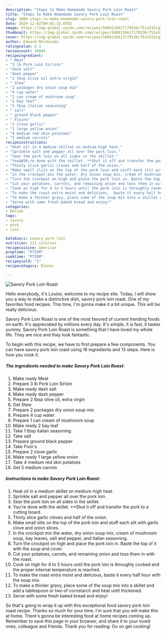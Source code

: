 ```yaml
---
description: "Steps to Make Homemade Savory Pork Loin Roast"
title: "Steps to Make Homemade Savory Pork Loin Roast"
slug: 1089-steps-to-make-homemade-savory-pork-loin-roast
date: 2020-12-02T09:01:13.070Z
image: https://img-global.cpcdn.com/recipes/5089116617179136/751x532cq70/savory-pork-loin-roast-recipe-main-photo.jpg
thumbnail: https://img-global.cpcdn.com/recipes/5089116617179136/751x532cq70/savory-pork-loin-roast-recipe-main-photo.jpg
cover: https://img-global.cpcdn.com/recipes/5089116617179136/751x532cq70/savory-pork-loin-roast-recipe-main-photo.jpg
author: Edward Maldonado
ratingvalue: 4.3
reviewcount: 36044
recipeingredient:
- " Meat"
- "3 lb Pork Loin Sirloin"
- "dash salt"
- "dash pepper"
- "2 tbsp olive oil extra virgin"
- " Stew"
- "2 packages dry onion soup mix"
- "4 cup water"
- "1 can cream of mushroom soup"
- "2 bay leaf"
- "1 tbsp italian seasoning"
- " salt"
- " ground black pepper"
- " Fixins"
- "2 clove garlic"
- "1 large yellow onion"
- "4 medium red skin potatoes"
- "5 medium carrots"
recipeinstructions:
- "Heat oil in a medium skillet on medium-high heat."
- "Sprinkle salt and pepper all over the pork loin."
- "Sear the pork loin on all sides in the skillet."
- "You&#39;re done with the skillet. **Shut it off and transfer the pork to a cutting board."
- "Thinly slice garlic cloves and half of the onion."
- "Make small slits on the top of the pork loin and stuff each slit with garlic clove and onion slices."
- "In the crockpot mix the water, dry onion soup mix, cream of mushroom soup, bay leaves,  salt and pepper, and italian seasoning."
- "Turn the crockpot on high and place the pork loin in. Baste the top of it with the soup and cover."
- "Cut your potatoes, carrots, and remaining onion and toss them in with the roast."
- "Cook on high for 4 to 5 hours until the pork loin is throughly cooked and the proper internal temperature is reached."
- "To make the roast extra moist and delicious,  baste it every half hour with the soup mix."
- "To make a thicker gravy, place some of the soup mix into a skillet and add a tablespoon or two of cornstarch and heat until thickened."
- "Serve with some fresh baked bread and enjoy!"
categories:
- Recipe
tags:
- savory
- pork
- loin

katakunci: savory pork loin 
nutrition: 111 calories
recipecuisine: American
preptime: "PT35M"
cooktime: "PT35M"
recipeyield: "1"
recipecategory: Dinner

---
```



![Savory Pork Loin Roast](https://img-global.cpcdn.com/recipes/5089116617179136/751x532cq70/savory-pork-loin-roast-recipe-main-photo.jpg)

Hello everybody, it's Louise, welcome to my recipe site. Today, I will show you a way to make a distinctive dish, savory pork loin roast. One of my favorites food recipes. This time, I'm gonna make it a bit unique. This will be really delicious.

Savory Pork Loin Roast is one of the most favored of current trending foods on earth. It's appreciated by millions every day. It's simple, it is fast, it tastes yummy. Savory Pork Loin Roast is something that I have loved my whole life. They are nice and they look fantastic.




To begin with this recipe, we have to first prepare a few components. You can have savory pork loin roast using 18 ingredients and 13 steps. Here is how you cook it.

<!--inarticleads1-->

##### The ingredients needed to make Savory Pork Loin Roast:

1. Make ready  Meat
1. Prepare 3 lb Pork Loin Sirloin
1. Make ready dash salt
1. Make ready dash pepper
1. Prepare 2 tbsp olive oil, extra virgin
1. Get  Stew
1. Prepare 2 packages dry onion soup mix
1. Prepare 4 cup water
1. Prepare 1 can cream of mushroom soup
1. Make ready 2 bay leaf
1. Take 1 tbsp italian seasoning
1. Take  salt
1. Prepare  ground black pepper
1. Take  Fixin&#39;s
1. Prepare 2 clove garlic
1. Make ready 1 large yellow onion
1. Take 4 medium red skin potatoes
1. Get 5 medium carrots




<!--inarticleads2-->

##### Instructions to make Savory Pork Loin Roast:

1. Heat oil in a medium skillet on medium-high heat.
1. Sprinkle salt and pepper all over the pork loin.
1. Sear the pork loin on all sides in the skillet.
1. You&#39;re done with the skillet. **Shut it off and transfer the pork to a cutting board.
1. Thinly slice garlic cloves and half of the onion.
1. Make small slits on the top of the pork loin and stuff each slit with garlic clove and onion slices.
1. In the crockpot mix the water, dry onion soup mix, cream of mushroom soup, bay leaves,  salt and pepper, and italian seasoning.
1. Turn the crockpot on high and place the pork loin in. Baste the top of it with the soup and cover.
1. Cut your potatoes, carrots, and remaining onion and toss them in with the roast.
1. Cook on high for 4 to 5 hours until the pork loin is throughly cooked and the proper internal temperature is reached.
1. To make the roast extra moist and delicious,  baste it every half hour with the soup mix.
1. To make a thicker gravy, place some of the soup mix into a skillet and add a tablespoon or two of cornstarch and heat until thickened.
1. Serve with some fresh baked bread and enjoy!




So that's going to wrap it up with this exceptional food savory pork loin roast recipe. Thanks so much for your time. I'm sure that you will make this at home. There's gonna be interesting food at home recipes coming up. Remember to save this page in your browser, and share it to your loved ones, colleague and friends. Thank you for reading. Go on get cooking!
